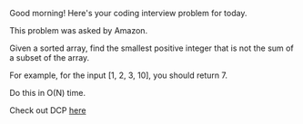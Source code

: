 Good morning! Here's your coding interview problem for today.

This problem was asked by Amazon.

Given a sorted array, find the smallest positive integer that is not the sum of a subset of the array.

For example, for the input [1, 2, 3, 10], you should return 7.

Do this in O(N) time.

Check out DCP [here](https://www.dailycodingproblem.com/)